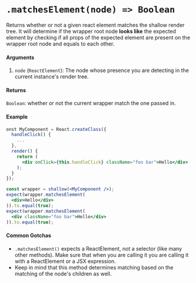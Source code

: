# `.matchesElement(node) => Boolean`

Returns whether or not a given react element matches the shallow render tree.
It will determine if the wrapper root node __looks like__ the expected element by checking if all props of the expected element are present on the wrapper root node and equals to each other.


#### Arguments

1. `node` (`ReactElement`): The node whose presence you are detecting in the current instance's
render tree.



#### Returns

`Boolean`: whether or not the current wrapper match the one passed in.



#### Example


```jsx
onst MyComponent = React.createClass({
  handleClick() {
    ...
  },
  render() {
    return (
      <div onClick={this.handleClick} className="foo bar">Hello</div>
    );
  }
});

const wrapper = shallow(<MyComponent />);
expect(wrapper.matchesElement(
  <div>Hello</div>
)).to.equal(true);
expect(wrapper.matchesElement(
  <div className="foo bar">Hello</div>
)).to.equal(true);
```


#### Common Gotchas

- `.matchesElement()` expects a ReactElement, not a selector (like many other methods). Make sure that
when you are calling it you are calling it with a ReactElement or a JSX expression.
- Keep in mind that this method determines matching based on the matching of the node's children as
well.
